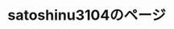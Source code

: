 # satoshinu3104のページ



<html>
	<head>
		<link rel="shortcut icon" type="image/x-icon" href="https://satoshinu3014.github.io/favicon.ico">
		<link href="https://cdn.jsdelivr.net/npm/bootstrap@5.1.3/dist/css/bootstrap.min.css" rel="stylesheet" integrity="sha384-1BmE4kWBq78iYhFldvKuhfTAU6auU8tT94WrHftjDbrCEXSU1oBoqyl2QvZ6jIW3" crossorigin="anonymous">
		<script src="https://ajax.googleapis.com/ajax/libs/jquery/1.12.4/jquery.min.js"></script>
		<script src="https://cdn.jsdelivr.net/npm/bootstrap@5.1.3/dist/js/bootstrap.bundle.min.js" integrity="sha384-ka7Sk0Gln4gmtz2MlQnikT1wXgYsOg+OMhuP+IlRH9sENBO0LRn5q+8nbTov4+1p" crossorigin="anonymous"></script>
	</head>
	<body>
		<style>
			.game_img {
			position: relative;
			}
			.game_img p {
			position: absolute;
			top: 50%;
			left: 2%;
			-ms-transform: translate(0%,-50%);
			-webkit-transform: translate(0%,-50%);
			transform: translate(0%,-50%);
			margin:0;
			paddin:0;
			/*文字の装飾は省略*/
			}			
			.profile_img {
			position: relative;
			}
			.profile_img p {
			position: absolute;
			top: 50%;
			left: 2%;
			-ms-transform: translate(0%,-50%);
			-webkit-transform: translate(0%,-50%);
			transform: translate(0%,-50%);
			margin:0;
			paddin:0;
			/*文字の装飾は省略*/
			}			
			.blog_img {
			position: relative;
			}
			.blog_img p {
			position: absolute;
			top: 50%;
			left: 2%;
			-ms-transform: translate(0%,-50%);
			-webkit-transform: translate(0%,-50%);
			transform: translate(0%,-50%);
			margin:0;
			paddin:0;
			/*文字の装飾は省略*/
			}
			
		</style>
		
		
<img src="satoshiinu.png" alt="さとしいぬ" width="100" height="100" border="0" ><br />
	
			<div class="game_img" >
				<div class="jumbotron">
					<div class="container">
						<div class="game">
							<img src="750FB9D6-E39D-4F3E-8BB4-093F5BB3D644.gif" alt="" width-"15" height="15" >
							<p>
								<font color="white">
									ゲーム
								</font>
							</p>
						</div>
						<img src="A301821D-EDD4-4194-96DB-E244DD3B5B57.gif" alt="">タイピングのゲーム(開発予定)
						<div class="profile_img" >
							<img src="750FB9D6-E39D-4F3E-8BB4-093F5BB3D644.gif" alt="" width-"15" height="15" >
							<p>
								<font color="white">
									自己紹介など
								</font>
							</p>
						</div>
					<img src="A301821D-EDD4-4194-96DB-E244DD3B5B57.gif" alt=""><a href="/profile/">自己紹介</a><br />
					<img src="A301821D-EDD4-4194-96DB-E244DD3B5B57.gif" alt="">ライン公式<br />
					<a href="https://lin.ee/84nQXxL"><img src="https://scdn.line-apps.com/n/line_add_friends/btn/ja.png" alt="友だち追加" height="36" border="0"></a>

						<div class="blog_img" >
							<img src="750FB9D6-E39D-4F3E-8BB4-093F5BB3D644.gif" alt="" width-"15" height="15" >
							<p>
								<font color="white">
									ブログ
								</font>
							</p>
						</div>
					</div>
				</div>
			</div>
		
		<img src="A301821D-EDD4-4194-96DB-E244DD3B5B57.gif" alt="">
		<a href="/minecraft/">マイクラ</a>
	</body>
</html>

